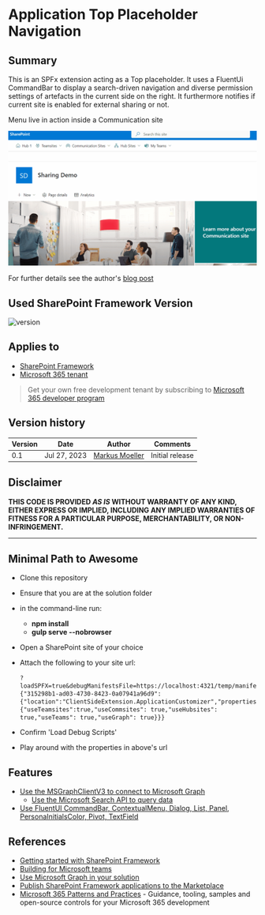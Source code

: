 # Application Top Placeholder Navigation

## Summary

This is an SPFx extension acting as a Top placeholder. It uses a FluentUi CommandBar to display a search-driven navigation and diverse permission settings of artefacts in the current side on the right. It furthermore notifies if current site is enabled for external sharing or not.

Menu live in action inside a Communication site

![App live in action inside Teams](assets/01MenuInAction.gif)

For further details see the author's [blog post](https://mmsharepoint.wordpress.com/2023/07/27/a-search-driven-navigation-with-sharepoint-framework-spfx-extension-and-fluentui/)

## Used SharePoint Framework Version

![version](https://img.shields.io/badge/version-1.17.4-green.svg)

## Applies to

- [SharePoint Framework](https://aka.ms/spfx)
- [Microsoft 365 tenant](https://docs.microsoft.com/en-us/sharepoint/dev/spfx/set-up-your-developer-tenant)

> Get your own free development tenant by subscribing to [Microsoft 365 developer program](http://aka.ms/o365devprogram)

## Version history

Version|Date|Author|Comments
-------|----|----|--------
0.1|Jul 27, 2023|[Markus Moeller](https://twitter.com/moeller2_0)|Initial release

## Disclaimer

**THIS CODE IS PROVIDED _AS IS_ WITHOUT WARRANTY OF ANY KIND, EITHER EXPRESS OR IMPLIED, INCLUDING ANY IMPLIED WARRANTIES OF FITNESS FOR A PARTICULAR PURPOSE, MERCHANTABILITY, OR NON-INFRINGEMENT.**

---

## Minimal Path to Awesome

- Clone this repository
- Ensure that you are at the solution folder
- in the command-line run:
  - **npm install**
  - **gulp serve --nobrowser**

- Open a SharePoint site of your choice
- Attach the following to your site url:
  ```
  ?loadSPFX=true&debugManifestsFile=https://localhost:4321/temp/manifests.js&customActions={"315298b1-ad03-4730-8423-0a07941a96d9":{"location":"ClientSideExtension.ApplicationCustomizer","properties":{"useTeamsites":true,"useCommsites": true,"useHubsites": true,"useTeams": true,"useGraph": true}}}
  ```
- Confirm 'Load Debug Scripts'
- Play around with the properties in above's url

## Features

* [Use the MSGraphClientV3 to connect to Microsoft Graph](https://learn.microsoft.com/en-us/sharepoint/dev/spfx/use-msgraph?WT.mc_id=M365-MVP-5004617)
  * [Use the Microsoft Search API to query data](https://learn.microsoft.com/en-us/graph/api/resources/search-api-overview?view=graph-rest-1.0&WT.mc_id=M365-MVP-5004617)
* [Use FluentUI CommandBar, ContextualMenu, Dialog, List, Panel, PersonaInitialsColor, Pivot, TextField](https://developer.microsoft.com/en-us/fluentui#/?WT.mc_id=M365-MVP-5004617)

## References

- [Getting started with SharePoint Framework](https://docs.microsoft.com/en-us/sharepoint/dev/spfx/set-up-your-developer-tenant)
- [Building for Microsoft teams](https://docs.microsoft.com/en-us/sharepoint/dev/spfx/build-for-teams-overview)
- [Use Microsoft Graph in your solution](https://docs.microsoft.com/en-us/sharepoint/dev/spfx/web-parts/get-started/using-microsoft-graph-apis)
- [Publish SharePoint Framework applications to the Marketplace](https://docs.microsoft.com/en-us/sharepoint/dev/spfx/publish-to-marketplace-overview)
- [Microsoft 365 Patterns and Practices](https://aka.ms/m365pnp) - Guidance, tooling, samples and open-source controls for your Microsoft 365 development
